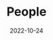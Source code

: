 ---
title: People
date: 2022-10-24

type: landing

sections:
  - block: people
    content:
      title: Meet The Team
      # Choose which groups/teams of users to display.
      #   Edit `user_groups` in each user's profile to add them to one or more of these groups.
      user_groups:
          - Director
          - Co-Directors
          - Researchers
          - Undergraduate Students
          - Collaborators

      # sort_by: Params.last_name
      sort_ascending: true
    design:
      show_interests: false
      show_role: true
      show_social: true
---
